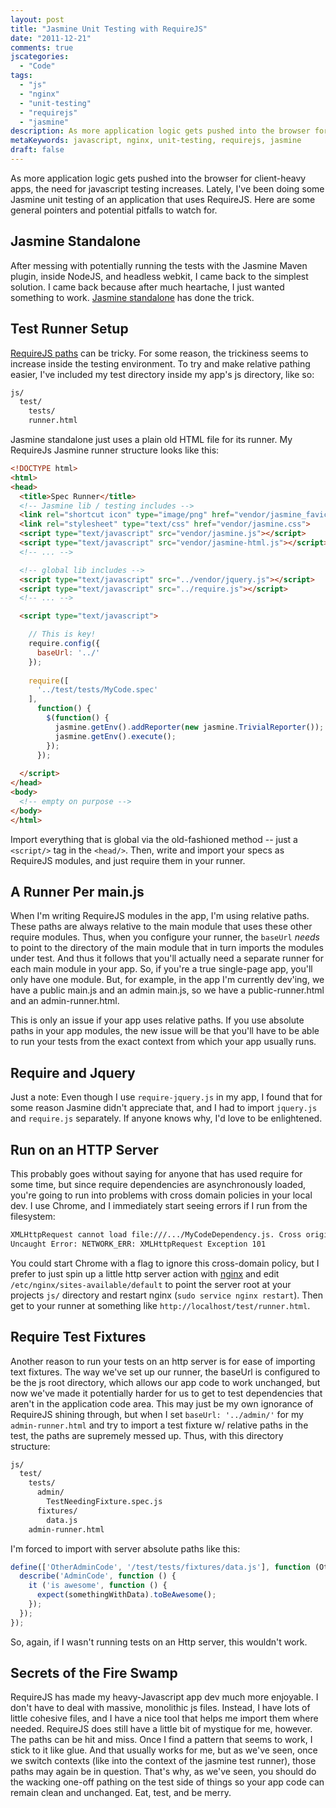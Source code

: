 ```yaml
---
layout: post
title: "Jasmine Unit Testing with RequireJS"
date: "2011-12-21"
comments: true
jscategories:
  - "Code"
tags:
  - "js"
  - "nginx"
  - "unit-testing"
  - "requirejs"
  - "jasmine"
description: As more application logic gets pushed into the browser for client-heavy apps, the need for javascript testing increases.  Lately, I've been doing some Jasmi
metaKeywords: javascript, nginx, unit-testing, requirejs, jasmine
draft: false
---
```


As more application logic gets pushed into the browser for client-heavy apps, the need for javascript testing increases.  Lately, I've been doing some Jasmine unit testing of an application that uses RequireJS.  Here are some general pointers and potential pitfalls to watch for.

<!--more-->

Jasmine Standalone
------------------

After messing with potentially running the tests with the Jasmine Maven plugin, inside NodeJS, and headless webkit, I came back to the simplest solution.  I came back because after much heartache, I just wanted something to work.  [Jasmine standalone](http://pivotal.github.com/jasmine/download.html) has done the trick.  

Test Runner Setup
-----------------

[RequireJS paths](http://requirejs.org/docs/api.html#config) can be tricky.  For some reason, the trickiness seems to increase inside the testing environment.  To try and make relative pathing easier, I've included my test directory inside my app's js directory, like so:

```bash
js/
  test/
    tests/
    runner.html        
```

Jasmine standalone just uses a plain old HTML file for its runner.  My RequireJs Jasmine runner structure looks like this:

```html
<!DOCTYPE html>
<html>
<head>
  <title>Spec Runner</title>
  <!-- Jasmine lib / testing includes -->
  <link rel="shortcut icon" type="image/png" href="vendor/jasmine_favicon.png">
  <link rel="stylesheet" type="text/css" href="vendor/jasmine.css">
  <script type="text/javascript" src="vendor/jasmine.js"></script>
  <script type="text/javascript" src="vendor/jasmine-html.js"></script>
  <!-- ... -->

  <!-- global lib includes -->
  <script type="text/javascript" src="../vendor/jquery.js"></script>
  <script type="text/javascript" src="../require.js"></script>
  <!-- ... -->

  <script type="text/javascript">

    // This is key!
    require.config({
      baseUrl: '../'
    });
    
    require([
      '../test/tests/MyCode.spec'
    ],
      function() {
        $(function() {
          jasmine.getEnv().addReporter(new jasmine.TrivialReporter());
          jasmine.getEnv().execute();
        });
      });
    
  </script>
</head>
<body>
  <!-- empty on purpose -->
</body>
</html>
```

Import everything that is global via the old-fashioned method -- just a `<script/>` tag in the `<head/>`.  Then, write and import your specs as RequireJS modules, and just require them in your runner.  

A Runner Per main.js
--------------------

When I'm writing RequireJS modules in the app, I'm using relative paths.  These paths are always relative to the main module that uses these other require modules.  Thus, when you configure your runner, the `baseUrl` *needs* to point to the directory of the main module that in turn imports the modules under test.  And thus it follows that you'll actually need a separate runner for each main module in your app.  So, if you're a true single-page app, you'll only have one module.  But, for example, in the app I'm currently dev'ing, we have a public main.js and an admin main.js, so we have a public-runner.html and an admin-runner.html.

This is only an issue if your app uses relative paths.  If you use absolute paths in your app modules, the new issue will be that you'll have to be able to run your tests from the exact context from which your app usually runs.  

Require and Jquery
------------------

Just a note:  Even though I use `require-jquery.js` in my app, I found that for some reason Jasmine didn't appreciate that, and I had to import `jquery.js` and `require.js` separately.  If anyone knows why, I'd love to be enlightened.

Run on an HTTP Server
---------------------

This probably goes without saying for anyone that has used require for some time, but since require dependencies are asynchronously loaded, you're going to run into problems with cross domain policies in your local dev.  I use Chrome, and I immediately start seeing errors if I run from the filesystem:

```bash
XMLHttpRequest cannot load file:///.../MyCodeDependency.js. Cross origin requests are only supported for HTTP.
Uncaught Error: NETWORK_ERR: XMLHttpRequest Exception 101
```

You could start Chrome with a flag to ignore this cross-domain policy, but I prefer to just spin up a little http server action with [nginx](http://nginx.org/en/) and edit `/etc/nginx/sites-available/default` to point the server root at your projects `js/` directory and restart nginx (`sudo service nginx restart`).  Then get to your runner at something like `http://localhost/test/runner.html`.

Require Test Fixtures
---------------------

Another reason to run your tests on an http server is for ease of importing text fixtures.  The way we've set up our runner, the baseUrl is configured to be the js root directory, which allows our app code to work unchanged, but now we've made it potentially harder for us to get to test dependencies that aren't in the application code area.  This may just be my own ignorance of RequireJS shining through, but when I set `baseUrl: '../admin/'` for my `admin-runner.html` and try to import a test fixture w/ relative paths in the test, the paths are supremely messed up.  Thus, with this directory structure:

```bash
js/
  test/
    tests/
      admin/
        TestNeedingFixture.spec.js
      fixtures/
        data.js
    admin-runner.html    
```

I'm forced to import with server absolute paths like this:

```javascript
define(['OtherAdminCode', '/test/tests/fixtures/data.js'], function (OtherAdminCode, data) {
  describe('AdminCode', function () {  
    it ('is awesome', function () {
      expect(somethingWithData).toBeAwesome();
    });
  });
});
```

So, again, if I wasn't running tests on an Http server, this wouldn't work.

Secrets of the Fire Swamp
-------------------------

RequireJS has made my heavy-Javascript app dev much more enjoyable.  I don't have to deal with massive, monolithic js files.  Instead, I have lots of little cohesive files, and I have a nice tool that helps me import them where needed.  RequireJS does still have a little bit of mystique for me, however.  The paths can be hit and miss.  Once I find a pattern that seems to work, I stick to it like glue.  And that usually works for me, but as we've seen, once we switch contexts (like into the context of the jasmine test runner), those paths may again be in question.  That's why, as we've seen, you should do the wacking one-off pathing on the test side of things so your app code can remain clean and unchanged.  Eat, test, and be merry.

  
